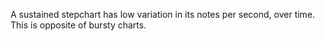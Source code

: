 A sustained stepchart has low variation in its notes per second, over time. This is opposite of bursty charts.